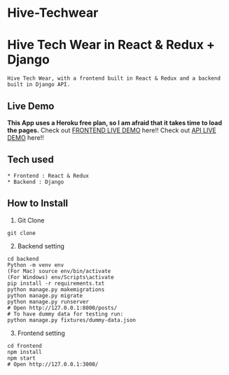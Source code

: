 # Hive-Techwear
# Hive Tech Wear in React & Redux + Django
```
Hive Tech Wear, with a frontend built in React & Redux and a backend built in Django API.
```
## Live Demo
**This App uses a Heroku free plan, so I am afraid that it takes time to load the pages.**
Check out [FRONTEND LIVE DEMO](https://Hive-Techware-frontend.hivetechware12.repl.co) here!!
Check out [API LIVE DEMO](https://hivebackend.hivetechware12.repl.co/) here!!
## Tech used
```
* Frontend : React & Redux
* Backend : Django
```
## How to Install
1. Git Clone
```
git clone
```
2. Backend setting
```
cd backend
Python -m venv env
(For Mac) source env/bin/activate
(For Windows) env/Scripts\activate
pip install -r requirements.txt
python manage.py makemigrations
python manage.py migrate
python manage.py runserver
# Open http://127.0.0.1:8000/posts/
# To have dummy data for testing run:
python manage.py fixtures/dummy-data.json
```
3. Frontend setting
```
cd frontend
npm install
npm start
# Open http://127.0.0.1:3000/
```
